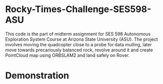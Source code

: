 # Rocky-Times-Challenge-SES598-ASU
This code is the part of midterm assignment for SES 598 Autonomous Exploration System Course at Arizona State University (ASU). The project involves moving the quadcopter close to a probe for data mulling, later move towards precariously balanced rock, revolve around it and create PointCloud map using ORBSLAM2 and land safely on Rover.

# Demonstration
